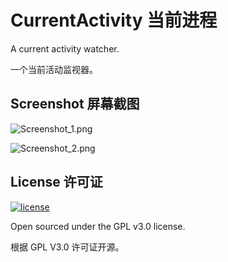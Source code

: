 # CurrentActivity 当前进程

A current activity watcher.

一个当前活动监视器。

## Screenshot 屏幕截图

![Screenshot_1.png](https://ooo.0o0.ooo/2017/06/08/59392c282bc69.png)

![Screenshot_2.png](https://ooo.0o0.ooo/2017/06/08/59392c26015c7.png)

## License 许可证

[![license](https://img.shields.io/github/license/Omico/CurrentActivity.svg?style=flat-square)](https://github.com/Omico/CurrentActivity/blob/master/LICENSE)

Open sourced under the GPL v3.0 license.

根据 GPL V3.0 许可证开源。
